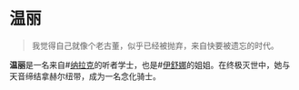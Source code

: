 # 温丽

> 我觉得自己就像个老古董，似乎已经被抛弃，来自快要被遗忘的时代。

**温丽**是一名来自#[纳拉克](locations/narak)的听者学士，也是#[伊舒娜](characters/eshonai)的姐姐。在终极灭世中，她与天音缔结拿赫尔纽带，成为一名念化骑士。
